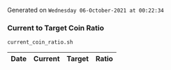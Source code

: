 Generated on `Wednesday 06-October-2021 at 00:22:34`

### Current to Target Coin Ratio
`current_coin_ratio.sh`

Date|Current|Target|Ratio
---|---|---|---
